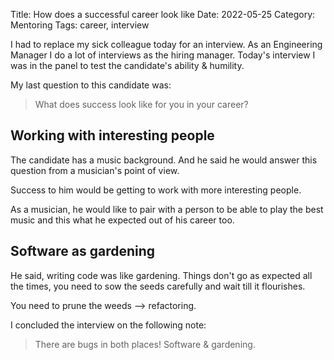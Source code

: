 Title: How does a successful career look like
Date: 2022-05-25
Category: Mentoring
Tags: career, interview

I had to replace my sick colleague today for an interview. As an Engineering Manager I do a lot of interviews as the hiring manager. Today's interview I was in the panel to test the candidate's ability & humility.

My last question to this candidate was:

> What does success look like for you in your career?

## Working with interesting people

The candidate has a music background. And he said he would answer this question from a musician's point of view.

Success to him would be getting to work with more interesting people.

As a musician, he would like to pair with a person to be able to play the best music and this what he expected out of his career too.

## Software as gardening

He said, writing code was like gardening. Things don't go as expected all the times, you need to sow the seeds carefully and wait till it flourishes.

You need to prune the weeds --> refactoring.

I concluded the interview on the following note:

> There are bugs in both places! Software & gardening.


